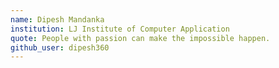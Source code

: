 ```yaml
---
name: Dipesh Mandanka
institution: LJ Institute of Computer Application
quote: People with passion can make the impossible happen.
github_user: dipesh360
---
```

